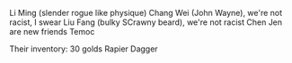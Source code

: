 Li Ming (slender rogue like physique)
Chang Wei (John Wayne), we're not racist, I swear
Liu Fang (bulky SCrawny beard), we're not racist
Chen Jen are new friends
Temoc

Their inventory:
30 golds
Rapier
Dagger